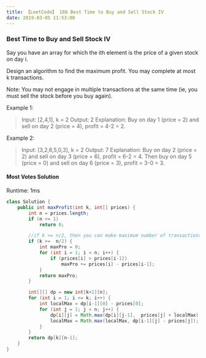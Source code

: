 ```yaml
---
title: 【LeetCode】 188 Best Time to Buy and Sell Stock IV
date: 2019-03-05 11:53:00
---
```


### Best Time to Buy and Sell Stock IV

Say you have an array for which the ith element is the price of a given stock on day i.

Design an algorithm to find the maximum profit. You may complete at most k transactions.

Note:
You may not engage in multiple transactions at the same time (ie, you must sell the stock before you buy again).

Example 1:

>Input: [2,4,1], k = 2
Output: 2
Explanation: Buy on day 1 (price = 2) and sell on day 2 (price = 4), profit = 4-2 = 2.

Example 2:

>Input: [3,2,6,5,0,3], k = 2
Output: 7
Explanation: Buy on day 2 (price = 2) and sell on day 3 (price = 6), profit = 6-2 = 4.
             Then buy on day 5 (price = 0) and sell on day 6 (price = 3), profit = 3-0 = 3.


#### Most Votes Solution

Runtime: 1ms

```Java
class Solution {
    public int maxProfit(int k, int[] prices) {
        int n = prices.length;
        if (n <= 1)
            return 0;

        //if k >= n/2, then you can make maximum number of transactions.
        if (k >=  n/2) {
            int maxPro = 0;
            for (int i = 1; i < n; i++) {
                if (prices[i] > prices[i-1])
                    maxPro += prices[i] - prices[i-1];
            }
            return maxPro;
        }

        int[][] dp = new int[k+1][n];
        for (int i = 1; i <= k; i++) {
            int localMax = dp[i-1][0] - prices[0];
            for (int j = 1; j < n; j++) {
                dp[i][j] = Math.max(dp[i][j-1],  prices[j] + localMax);
                localMax = Math.max(localMax, dp[i-1][j] - prices[j]);
            }
        }
        return dp[k][n-1];
    }
}
```
